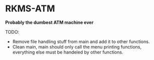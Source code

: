 # RKMS-ATM
**Probably the dumbest ATM machine ever**

TODO:
  - Remove file handling stuff from main and add it to other functions.
  - Clean main, main should only call the menu printing functions, everything else must be handeled by other functions.
